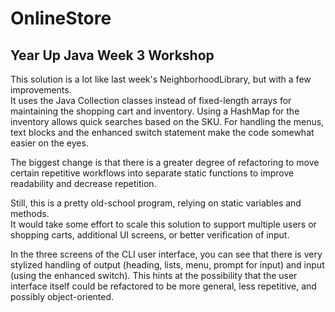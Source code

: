 # OnlineStore

## Year Up Java Week 3 Workshop

This solution is a lot like last week's NeighborhoodLibrary, but with a few improvements.  
It uses the Java Collection classes instead of fixed-length arrays for maintaining 
the shopping cart and inventory.  Using a HashMap for the inventory allows quick searches
based on the SKU.  For handling the menus, text blocks and the enhanced switch statement
make the code somewhat easier on the eyes.

The biggest change is that there is a greater degree of refactoring to move certain
repetitive workflows into separate static functions to improve readability and 
decrease repetition.

Still, this is a pretty old-school program, relying on static variables and methods.  
It would take some effort to scale this solution to support multiple users or 
shopping carts, additional UI screens, or better verification of input.

In the three screens of the CLI user interface, you can see that there is very stylized 
handling of output (heading, lists, menu, prompt for input)
and input (using the enhanced switch).  This hints at the possibility that the user 
interface itself could be refactored to be more general, less repetitive, and 
possibly object-oriented.
